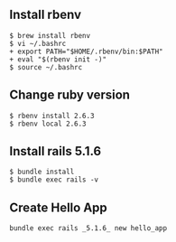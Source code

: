 ## Install rbenv
```
$ brew install rbenv
$ vi ~/.bashrc
+ export PATH="$HOME/.rbenv/bin:$PATH"
+ eval "$(rbenv init -)"
$ source ~/.bashrc
```

## Change ruby version
```
$ rbenv install 2.6.3
$ rbenv local 2.6.3
```

## Install rails 5.1.6
```
$ bundle install
$ bundle exec rails -v
```

## Create Hello App
```
bundle exec rails _5.1.6_ new hello_app
```
